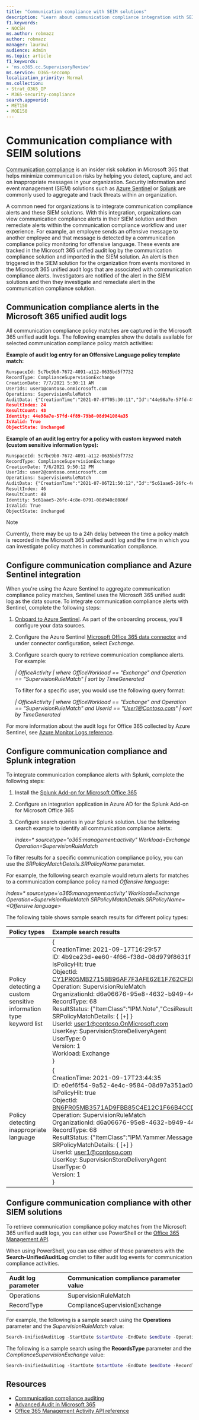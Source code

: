 ```yaml
---
title: "Communication compliance with SEIM solutions"
description: "Learn about communication compliance integration with SEIM solutions."
f1.keywords:
- NOCSH
ms.author: robmazz
author: robmazz
manager: laurawi
audience: Admin
ms.topic: article
f1_keywords:
- 'ms.o365.cc.SupervisoryReview'
ms.service: O365-seccomp
localization_priority: Normal
ms.collection:
- Strat_O365_IP
- M365-security-compliance
search.appverid:
- MET150
- MOE150
---
```


# Communication compliance with SEIM solutions

[Communication compliance](communication-compliance.md) is an insider risk solution in Microsoft 365 that helps minimize communication risks by helping you detect, capture, and act on inappropriate messages in your organization. Security information and event management (SIEM) solutions such as [Azure Sentinel](https://azure.microsoft.com/services/azure-sentinel) or [Splunk](https://www.splunk.com/) are commonly used to aggregate and track threats within an organization.

A common need for organizations is to integrate communication compliance alerts and these SIEM solutions. With this integration, organizations can view communication compliance alerts in their SIEM solution and then remediate alerts within the communication compliance workflow and user experience. For example, an employee sends an offensive message to another employee and that message is detected by a communication compliance policy monitoring for offensive language. These events are tracked in the Microsoft 365 unified audit log by the communication compliance solution and imported in the SIEM solution. An alert is then triggered in the SIEM solution for the organization from events monitored in the Microsoft 365 unified audit logs that are associated with communication compliance alerts. Investigators are notified of the alert in the SIEM solutions and then they investigate and remediate alert in the communication compliance solution.

## Communication compliance alerts in the Microsoft 365 unified audit logs

All communication compliance policy matches are captured in the Microsoft 365 unified audit logs. The following examples show the details available for selected communication compliance policy match activities:

**Example of audit log entry for an Offensive Language policy template match:**

```xml
RunspaceId: 5c7bc9b0-7672-4091-a112-0635bd5f7732
RecordType: ComplianceSupervisionExchange
CreationDate: 7/7/2021 5:30:11 AM
UserIds: user1@contoso.onmicrosoft.com
Operations: SupervisionRuleMatch
AuditData: {"CreationTime":"2021-07-07T05:30:11","Id":"44e98a7e-57fd-4f89-79b8-08d941084a35","Operation":"SupervisionRuleMatch","OrganizationId":"338397e6\-697e-4dbe-a66b-2ea3497ef15c","RecordType":68,"ResultStatus":"{\\"ItemClass\\":\\"IPM.Note\\",\\"CcsiResults\\":\\"\\"}","UserKey":"SupervisionStoreDeliveryAgent","UserType":0,"Version":1,"Workload":"Exchange","ObjectId":"\<HE1P190MB04600526C0524C75E5750C5AC61A9@HE1P190MB0460.EURP190.PROD.OUTLOOK.COM\>","UserId":"user1@contoso.onmicrosoft.com","IsPolicyHit":true,"SRPolicyMatchDetails":{"SRPolicyId":"53be0bf4-75ee-4315-b65d-17d63bdd53ae","SRPolicyName":"Adult images","SRRuleMatchDetails":\[\]}}
ResultIndex: 24
ResultCount: 48
Identity: 44e98a7e-57fd-4f89-79b8-08d941084a35
IsValid: True
ObjectState: Unchanged
```

**Example of an audit log entry for a policy with custom keyword match (custom sensitive information type):**

```xml
RunspaceId: 5c7bc9b0-7672-4091-a112-0635bd5f7732
RecordType: ComplianceSupervisionExchange
CreationDate: 7/6/2021 9:50:12 PM
UserIds: user2@contoso.onmicrosoft.com
Operations: SupervisionRuleMatch
AuditData: {"CreationTime":"2021-07-06T21:50:12","Id":"5c61aae5-26fc-4c8e-0791-08d940c8086f","Operation":"SupervisionRuleMatch","OrganizationId":"338397e6\-697e-4dbe-a66b-2ea3497ef15c","RecordType":68,"ResultStatus":"{\\"ItemClass\\":\\"IPM.Note\\",\\"CcsiResults\\":\\"public\\"}","UserKey":"SupervisionStoreDeliveryAgent","UserType":0,"Version":1,"Workload":"Exchange","ObjectId":"\<20210706174831.24375086.807067@sailthru.com\>","UserId":"user2@contoso.onmicrosoft.com","IsPolicyHit":true,"SRPolicyMatchDetails":{"SRPolicyId":"a97cf128-c0fc-42a1-88e3-fd3b88af9941","SRPolicyName":"Insiders","SRRuleMatchDetails":\[{"SRCategoryName":"New insiders lexicon"}\]}}
ResultIndex: 46
ResultCount: 48
Identity: 5c61aae5-26fc-4c8e-0791-08d940c8086f
IsValid: True
ObjectState: Unchanged
```

>[!NOTE]
>Currently, there may be up to a 24h delay between the time a policy match is recorded in the Microsoft 365 unified audit log and the time in which you can investigate policy matches in communication compliance.

## Configure communication compliance and Azure Sentinel integration

When you're using the Azure Sentinel to aggregate communication compliance policy matches, Sentinel uses the Microsoft 365 unified audit log as the data source. To integrate communication compliance alerts with Sentinel, complete the following steps:

1. [Onboard to Azure Sentinel](/azure/sentinel/quickstart-onboard). As part of the onboarding process, you'll configure your data sources.
2. Configure the Azure Sentinel [Microsoft Office 365 data connector](/azure/sentinel/data-connectors-reference#microsoft-office-365) and under connector configuration, select *Exchange*.
3. Configure search query to retrieve communication compliance alerts. For example:

    *| OfficeActivity
    | where OfficeWorkload == "Exchange" and Operation == "SupervisionRuleMatch"
    | sort by TimeGenerated*

    To filter for a specific user, you would use the following query format:

    *| OfficeActivity
    | where OfficeWorkload == "Exchange" and Operation == "SupervisionRuleMatch" and UserId == "User1@Contoso.com"
    | sort by TimeGenerated*

For more information about the audit logs for Office 365 collected by Azure Sentinel, see [Azure Monitor Logs reference](/azure/azure-monitor/reference/tables/OfficeActivity).

## Configure communication compliance and Splunk integration

To integrate communication compliance alerts with Splunk, complete the following steps:

1. Install the [Splunk Add-on for Microsoft Office 365](https://docs.splunk.com/Documentation/AddOns/released/MSO365/ConfigureinputsmanagementAPI)
2. Configure an integration application in Azure AD for the Splunk Add-on for Microsoft Office 365
3. Configure search queries in your Splunk solution. Use the following search example to identify all communication compliance alerts:

    *index=\* sourcetype="o365:management:activity" Workload=Exchange Operation=SupervisionRuleMatch*

To filter results for a specific communication compliance policy, you can use the *SRPolicyMatchDetails.SRPolicyName* parameter.

For example, the following search example would return alerts for matches to a communication compliance policy named *Offensive language*:

  *index=\* sourcetype='o365:management:activity' Workload=Exchange Operation=SupervisionRuleMatch SRPolicyMatchDetails.SRPolicyName=\<Offensive language\>*

The following table shows sample search results for different policy types:

| Policy types | Example search results |
| :------------------ | :--------------------------------------- |
| Policy detecting a custom sensitive information type keyword list | { <br> CreationTime: 2021-09-17T16:29:57 <br> ID: 4b9ce23d-ee60-4f66-f38d-08d979f8631f <br> IsPolicyHit: true <br> ObjectId: <CY1PR05MB27158B96AF7F3AFE62E1F762CFDD9@CY1PR05MB2715.namprd05.prod.outlook.com> <br> Operation: SupervisionRuleMatch <br> OrganizationId: d6a06676-95e8-4632-b949-44bc00f0793f <br> RecordType: 68 <br> ResultStatus: {"ItemClass":"IPM.Note","CcsiResults":"leak"} <br> SRPolicyMatchDetails: { [+] } <br> UserId: user1@contoso.OnMicrosoft.com <br> UserKey: SupervisionStoreDeliveryAgent <br> UserType: 0 <br> Version: 1 <br> Workload: Exchange <br> } |
| Policy detecting inappropriate language | { <br> CreationTime: 2021-09-17T23:44:35 <br> ID: e0ef6f54-9a52-4e4c-9584-08d97a351ad0 <br> IsPolicyHit: true <br> ObjectId: <BN6PR05MB3571AD9FBB85C4E12C1F66B4CCDD9@BN6PR05MB3571.namprd05.prod.outlook.com> <br> Operation: SupervisionRuleMatch <br> OrganizationId: d6a06676-95e8-4632-b949-44bc00f0793f <br> RecordType: 68 <br> ResultStatus: {"ItemClass":"IPM.Yammer.Message","CcsiResults":""} <br> SRPolicyMatchDetails: { [+] } <br> UserId: user1@contoso.com <br> UserKey: SupervisionStoreDeliveryAgent <br> UserType: 0 <br> Version: 1 <br> }  |

## Configure communication compliance with other SIEM solutions

To retrieve communication compliance policy matches from the Microsoft 365 unified audit logs, you can either use PowerShell or the [Office 365 Management API](/office/office-365-management-api/office-365-management-activity-api-reference).

When using PowerShell, you can use either of these parameters with the **Search-UnifiedAuditLog** cmdlet to filter audit log events for communication compliance activities.

| Audit log parameter | Communication compliance parameter value |
| :------------------ | :--------------------------------------- |
| Operations          | SupervisionRuleMatch                     |
| RecordType          | ComplianceSupervisionExchange            |

For example, the following is a sample search using the **Operations** parameter and the *SupervisionRuleMatch* value:

```powershell
Search-UnifiedAuditLog -StartDate $startDate -EndDate $endDate -Operations SupervisionRuleMatch | ft CreationDate,UserIds,AuditData
```
The following is a sample search using the **RecordsType** parameter and the *ComplianceSupervisionExchange* value:

```powershell
Search-UnifiedAuditLog -StartDate $startDate -EndDate $endDate -RecordType ComplianceSuperVisionExchange | ft CreationDate,UserIds,AuditData
```
## Resources

- [Communication compliance auditing](communication-compliance-feature-reference.md#audit)
- [Advanced Audit in Microsoft 365](advanced-audit.md)
- [Office 365 Management Activity API reference](/office/office-365-management-api/office-365-management-activity-api-reference)
